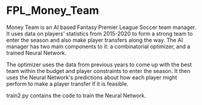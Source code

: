 # FPL_Money_Team

Money Team is an AI based Fantasy Premier League Soccer team manager. It uses data on players' statistics from 2015-2020 to form a strong team to enter the season and also make player transfers along the way. The AI manager has two main components to it: a combinatorial optimizer, and a trained Neural Network.

The optimizer uses the data from previous years to come up with the best team within the budget and player constraints to enter the season. It then uses the Neural Network's predictions about how each player might perform to make a player transfer if it is feasible. 

train2.py contains the code to train the Neural Network.

